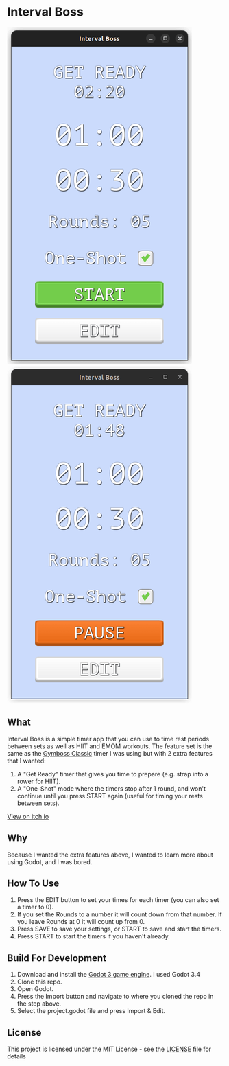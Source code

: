 # Interval Boss

[![Interval Boss](/docs/Screenshot-Stopped.png)](https://kelvinatorr.itch.io/interval-boss) [![Interval Boss Running](/docs/Screenshot-Running.png)](https://kelvinatorr.itch.io/interval-boss)

## What

Interval Boss is a simple timer app that you can use to time rest periods between sets as well as HIIT and EMOM workouts. The feature set is the same as the [Gymboss Classic](https://gymboss.com/) timer I was using but with 2 extra features that I wanted:

1. A "Get Ready" timer that gives you time to prepare (e.g. strap into a rower for HIIT).
2. A "One-Shot" mode where the timers stop after 1 round, and won't continue until you press START again (useful for timing your rests between sets).

[View on itch.io](https://kelvinatorr.itch.io/interval-boss)

## Why

Because I wanted the extra features above, I wanted to learn more about using Godot, and I was bored.

## How To Use

1. Press the EDIT button to set your times for each timer (you can also set a timer to 0).
2. If you set the Rounds to a number it will count down from that number. If you leave Rounds at 0 it will count up from 0.
3. Press SAVE to save your settings, or START to save and start the timers.
4. Press START to start the timers if you haven't already.

## Build For Development

1. Download and install the [Godot 3 game engine](https://godotengine.org/download). I used Godot 3.4
2. Clone this repo.
3. Open Godot.
4. Press the Import button and navigate to where you cloned the repo in the step above. 
5. Select the project.godot file and press Import & Edit.

## License

This project is licensed under the MIT License - see the [LICENSE](https://github.com/kelvinatorr/interval-boss/blob/master/LICENSE) file for details

